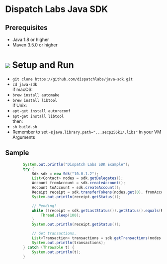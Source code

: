 # Dispatch Labs Java SDK 

## Prerequisites
- Java 1.8 or higher
- Maven 3.5.0 or higher

# ![](https://storage.googleapis.com/material-icons/external-assets/v4/icons/svg/ic_directions_run_black_24px.svg) Setup and Run
- `git clone https://github.com/dispatchlabs/java-sdk.git`<br>
- `cd java-sdk`<br>
if macOS:
- `brew install automake`<br>
- `brew install libtool`<br>
if Unix:
- `apt-get install autoreconf`<br>
- `apt-get install libtool`<br>
then:
- `sh build.sh`<br>
- Remember to set `-Djava.library.path="...secp256k1/.libs"` in your VM Arguments

## Sample

~~~java
        System.out.println("Dispatch Labs SDK Example");
        try {
            Sdk sdk = new Sdk("10.0.1.2");
            List<Contact> nodes = sdk.getDelegates();
            Account fromAccount = sdk.createAccount();
            Account toAccount = sdk.createAccount();
            Receipt receipt = sdk.transferTokens(nodes.get(0), fromAccount, toAccount, 45);
            System.out.println(receipt.getStatus());

            // Pending?
            while ((receipt = sdk.getLastStatus()).getStatus().equals(Receipt.Status.PENDING)) {
                Thread.sleep(100);
            }
            System.out.println(receipt.getStatus());

            // Get transactions.
            List<Transaction> transactions = sdk.getTransactions(nodes.get(0));
            System.out.println(transactions);
        } catch (Throwable t) {
            System.out.println(t);
        }
~~~

